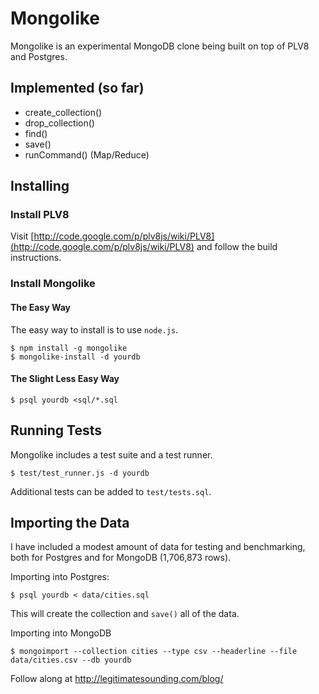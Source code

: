 # Mongolike

Mongolike is an experimental MongoDB clone being built on top of PLV8 and Postgres.

## Implemented (so far)

* create_collection()
* drop_collection()
* find()
* save()
* runCommand() (Map/Reduce)

## Installing

### Install PLV8

Visit [http://code.google.com/p/plv8js/wiki/PLV8](http://code.google.com/p/plv8js/wiki/PLV8) and follow the build instructions.

### Install Mongolike

#### The Easy Way

The easy way to install is to use `node.js`.

    $ npm install -g mongolike
    $ mongolike-install -d yourdb

#### The Slight Less Easy Way

    $ psql yourdb <sql/*.sql

## Running Tests

Mongolike includes a test suite and a test runner.

    $ test/test_runner.js -d yourdb

Additional tests can be added to `test/tests.sql`.

## Importing the Data

I have included a modest amount of data for testing and benchmarking, both for Postgres and for MongoDB (1,706,873 rows).

Importing into Postgres:

    $ psql yourdb < data/cities.sql

This will create the collection and `save()` all of the data.

Importing into MongoDB

    $ mongoimport --collection cities --type csv --headerline --file data/cities.csv --db yourdb


Follow along at http://legitimatesounding.com/blog/
